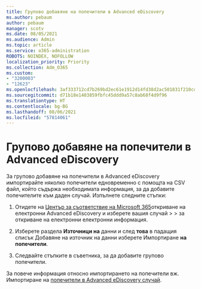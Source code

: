 ```yaml
---
title: Групово добавяне на попечители в Advanced eDiscovery
ms.author: pebaum
author: pebaum
manager: scotv
ms.date: 08/05/2021
ms.audience: Admin
ms.topic: article
ms.service: o365-administration
ROBOTS: NOINDEX, NOFOLLOW
localization_priority: Priority
ms.collection: Adm_O365
ms.custom:
- "3200003"
- "12623"
ms.openlocfilehash: 3af333712cd7b269bd2ec61e1912d14fd38d2ac501831f210cd0ef68f987f560
ms.sourcegitcommit: d71b18e1403859fbfc45ddd9a57c8ab68f4d9f96
ms.translationtype: HT
ms.contentlocale: bg-BG
ms.lasthandoff: 08/06/2021
ms.locfileid: "57814061"
---
```

# <a name="bulk-add-custodians-in-advanced-ediscovery"></a>Групово добавяне на попечители в Advanced eDiscovery

 За групово добавяне на попечители в Advanced eDiscovery импортирайте няколко попечители едновременно с помощта на CSV файл, който съдържа необходимата информация, за да добавите попечителите към даден случай. Изпълнете следните стъпки:

1. Отидете на [Център за съответствие на Microsoft 365](https://compliance.microsoft.com/)откриване на електронни Advanced eDiscovery и изберете вашия случай  >    >  за откриване на електронни електронни информация.

1. Изберете раздела **Източници на** данни и след **това** в падащия списък Добавяне на източник на данни изберете Импортиране **на попечители**.

1. Следвайте стъпките в съветника, за да добавите групово попечители.

За повече информация относно импортирането на попечители вж. Импортиране на [попечители в Advanced eDiscovery случай](/microsoft-365/compliance/bulk-add-custodians).

